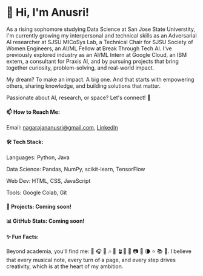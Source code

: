 # 👋 Hi, I'm Anusri!

As a rising sophomore studying Data Science at San Jose State Universtity, I'm currently growing my interpersonal and technical skills as an Adversarial AI researcher at SJSU MICoSys Lab, a Technical Chair for SJSU Society of Women Engineers, an AI/ML Fellow at Break Through Tech AI. I've previously explored industry as an AI/ML Intern at Google Cloud, an IBM extern, a consultant for Praxis AI, and by pursuing projects that bring together curiosity, problem-solving, and real-world impact.

My dream? To make an impact. A big one. And that starts with empowering others, sharing knowledge, and building solutions that matter. 

Passionate about AI, research, or space? Let's connect! 💫

#### 📫 How to Reach Me:

Email: nagarajananusri@gmail.com, [LinkedIn](https://www.linkedin.com/in/anusri-nagarajan/)

#### 🛠 Tech Stack:

Languages: Python, Java

Data Science: Pandas, NumPy, scikit-learn, TensorFlow

Web Dev: HTML, CSS, JavaScript

Tools: Google Colab, Git

#### 🚀 Projects: Coming soon! 

#### 📊 GitHub Stats: Coming soon!

#### ✨ Fun Facts:

Beyond academia, you'll find me: 🎹 🎧 🎤 🎶 🧩 🪴🌲 🌅 📷 🔭 🌘 ⭐️ 📚 📝. I believe that every musical note, every turn of a page, and every step drives creativity, which is at the heart of my ambition. 
